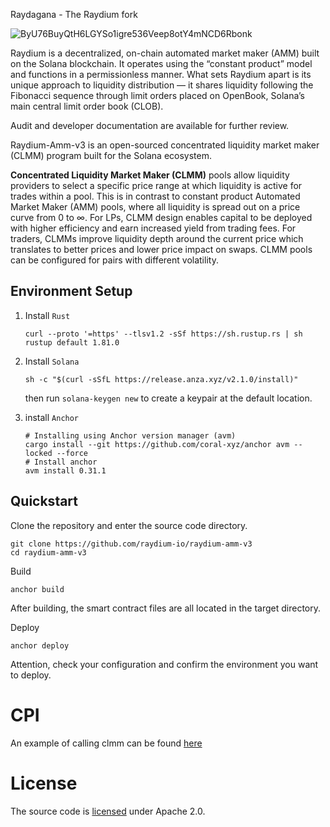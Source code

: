 
Raydagana - The Raydium fork


![ByU76BuyQtH6LGYSo1igre536Veep8otY4mNCD6Rbonk](https://github.com/user-attachments/assets/d15e9033-7ec8-4211-86de-61405f53cca9)


Raydium is a decentralized, on-chain automated market maker (AMM) built on the Solana blockchain. It operates using the “constant product” model and functions in a permissionless manner. What sets Raydium apart is its unique approach to liquidity distribution — it shares liquidity following the Fibonacci sequence through limit orders placed on OpenBook, Solana’s main central limit order book (CLOB).

Audit and developer documentation are available for further review.

Raydium-Amm-v3 is an open-sourced concentrated liquidity market maker (CLMM) program built for the Solana ecosystem.

**Concentrated Liquidity Market Maker (CLMM)** pools allow liquidity providers to select a specific price range at which liquidity is active for trades within a pool. This is in contrast to constant product Automated Market Maker (AMM) pools, where all liquidity is spread out on a price curve from 0 to ∞. For LPs, CLMM design enables capital to be deployed with higher efficiency and earn increased yield from trading fees. For traders, CLMMs improve liquidity depth around the current price which translates to better prices and lower price impact on swaps. CLMM pools can be configured for pairs with different volatility.

## Environment Setup

1. Install `Rust`

   ```shell
   curl --proto '=https' --tlsv1.2 -sSf https://sh.rustup.rs | sh
   rustup default 1.81.0
   ```

2. Install `Solana `

   ```shell
   sh -c "$(curl -sSfL https://release.anza.xyz/v2.1.0/install)"
   ```

   then run `solana-keygen new` to create a keypair at the default location.

3. install `Anchor`

   ```shell
   # Installing using Anchor version manager (avm)
   cargo install --git https://github.com/coral-xyz/anchor avm --locked --force
   # Install anchor
   avm install 0.31.1
   ```

## Quickstart

Clone the repository and enter the source code directory.

```
git clone https://github.com/raydium-io/raydium-amm-v3
cd raydium-amm-v3
```

Build

```
anchor build
```

After building, the smart contract files are all located in the target directory.

Deploy

```
anchor deploy
```

Attention, check your configuration and confirm the environment you want to deploy.

# CPI

An example of calling clmm can be found [here](https://github.com/raydium-io/raydium-cpi-example/tree/master/clmm-cpi)

# License

The source code is [licensed](https://github.com/raydium-io/raydium-clmm/blob/master/LICENSE) under Apache 2.0.
